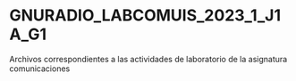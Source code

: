 # GNURADIO_LABCOMUIS_2023_1_J1A_G1
Archivos correspondientes a las actividades de laboratorio de la asignatura comunicaciones
